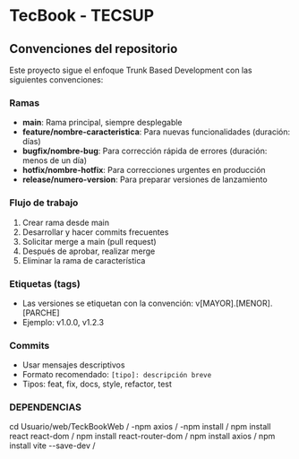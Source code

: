 # TecBook - TECSUP

## Convenciones del repositorio

Este proyecto sigue el enfoque Trunk Based Development con las siguientes convenciones:

### Ramas
- **main**: Rama principal, siempre desplegable
- **feature/nombre-caracteristica**: Para nuevas funcionalidades (duración: días)
- **bugfix/nombre-bug**: Para corrección rápida de errores (duración: menos de un día)
- **hotfix/nombre-hotfix**: Para correcciones urgentes en producción
- **release/numero-version**: Para preparar versiones de lanzamiento

### Flujo de trabajo
1. Crear rama desde main
2. Desarrollar y hacer commits frecuentes
3. Solicitar merge a main (pull request)
4. Después de aprobar, realizar merge
5. Eliminar la rama de característica

### Etiquetas (tags)
- Las versiones se etiquetan con la convención: v[MAYOR].[MENOR].[PARCHE]
- Ejemplo: v1.0.0, v1.2.3

### Commits
- Usar mensajes descriptivos
- Formato recomendado: `[tipo]: descripción breve`
- Tipos: feat, fix, docs, style, refactor, test
  
### DEPENDENCIAS
cd Usuario/web/TeckBookWeb /
-npm axios /
-npm install   /
npm install react react-dom  /
npm install react-router-dom   /
npm install axios   /
npm install vite --save-dev   /

